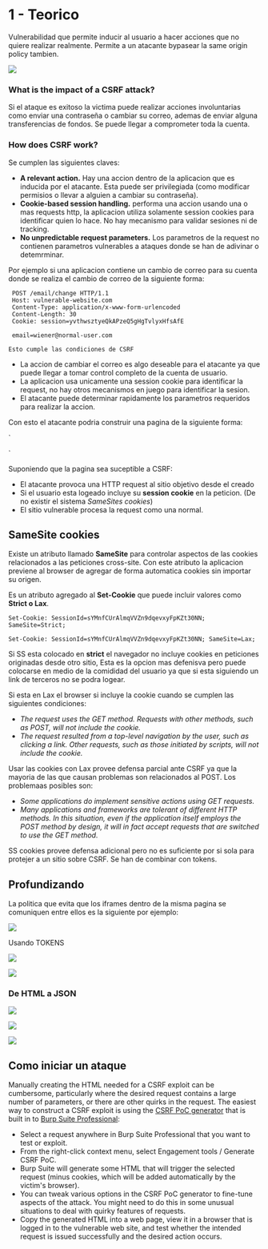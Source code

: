 # 1 - Teorico

Vulnerabilidad que permite inducir al usuario a hacer acciones que no quiere realizar realmente. Permite a un atacante bypasear la same origin policy tambien.

![](../../.gitbook/assets/imagen%20%28727%29.png)

### What is the impact of a CSRF attack? <a id="what-is-the-impact-of-a-csrf-attack"></a>

Si el ataque es exitoso la victima puede realizar acciones involuntarias como enviar una contraseña o cambiar su correo, ademas de enviar alguna transferencias de fondos. Se puede llegar a comprometer toda la cuenta.

### How does CSRF work? <a id="how-does-csrf-work"></a>

Se cumplen las siguientes claves:

*  **A relevant action.** Hay una accion dentro de la aplicacion que es inducida por el atacante. Esta puede ser privilegiada \(como modificar permisios o llevar a alguien a cambiar su contraseña\).
*  **Cookie-based session handling.** performa una accion usando una o mas requests http, la aplicacion utiliza solamente session cookies para identificar quien lo hace. No hay mecanismo para validar sesiones ni de tracking.
*  **No unpredictable request parameters.** Los parametros de la request no contienen parametros vulnerables a ataques donde se han de adivinar o detemrminar. 

Por ejemplo si una aplicacion contiene un cambio de correo para su cuenta donde se realiza el cambio de correo de la siguiente forma:

```http
 POST /email/change HTTP/1.1
 Host: vulnerable-website.com
 Content-Type: application/x-www-form-urlencoded
 Content-Length: 30
 Cookie: session=yvthwsztyeQkAPzeQ5gHgTvlyxHfsAfE

 email=wiener@normal-user.com
```

`Esto cumple las condiciones de CSRF`

* La accion de cambiar el correo es algo deseable para el atacante ya que puede llegar a tomar control completo de la cuenta de usuario.
* La aplicacion usa unicamente una session cookie para identificar la request, no hay otros mecanismos en juego para identificar la sesion.
*  El atacante puede determinar rapidamente los parametros requeridos para realizar la accion.

Con esto el atacante podria construir una pagina de la siguiente forma:

 `<html>  
   <body>  
     <form action="https://vulnerable-website.com/email/change" method="POST">  
       <input type="hidden" name="email" value="pwned@evil-user.net" />  
     </form>  
     <script>  
       document.forms[0].submit();  
     </script>  
   </body>  
 </html>`

 Suponiendo que la pagina sea suceptible a CSRF:

* El atacante provoca una HTTP request al sitio objetivo desde el creado
* Si el usuario esta logeado incluye su **session cookie** en la peticion. \(De no existir el sistema _SameSites cookies_\)
* El sitio vulnerable procesa la request como una normal.

## SameSite cookies

Existe un atributo llamado **SameSite** para controlar aspectos de las cookies relacionados a las peticiones cross-site. Con este atributo la aplicacion previene al browser de agregar de forma automatica cookies sin importar su origen.

Es un atributo agregado al **Set-Cookie** que puede incluir valores como **Strict o Lax**.

  `Set-Cookie: SessionId=sYMnfCUrAlmqVVZn9dqevxyFpKZt30NN; SameSite=Strict;`

 `Set-Cookie: SessionId=sYMnfCUrAlmqVVZn9dqevxyFpKZt30NN; SameSite=Lax;`

 Si SS esta colocado en **strict** el navegador no incluye cookies en peticiones originadas desde otro sitio, Esta es la opcion mas defenisva pero puede colocarse en medio de la comididad del usuario ya que si esta siguiendo un link de terceros no se podra logear. 

Si esta en Lax el browser si incluye la cookie cuando se cumplen las siguientes condiciones:

*  _The request uses the GET method. Requests with other methods, such as POST, will not include the cookie._
*  _The request resulted from a top-level navigation by the user, such as clicking a link. Other requests, such as those initiated by scripts, will not include the cookie._

 Usar las cookies con Lax provee  defensa parcial ante CSRF ya que  la mayoria de las que causan problemas son relacionados al POST. Los problemaas posibles son:

*  _Some applications do implement sensitive actions using GET requests._
*  _Many applications and frameworks are tolerant of different HTTP methods. In this situation, even if the application itself employs the POST method by design, it will in fact accept requests that are switched to use the GET method._

SS cookies provee defensa adicional pero no es suficiente por si sola para protejer a un sitio sobre CSRF. Se han de combinar con tokens.

## Profundizando

La politica que evita que los iframes dentro de la misma pagina se comuniquen entre ellos es la siguiente por ejemplo:

![](../../.gitbook/assets/imagen%20%28734%29.png)

Usando TOKENS

![](../../.gitbook/assets/imagen%20%28728%29.png)

![](../../.gitbook/assets/imagen%20%28732%29.png)

### De HTML a JSON

![](../../.gitbook/assets/imagen%20%28733%29.png)

![](../../.gitbook/assets/imagen%20%28735%29.png)

![](../../.gitbook/assets/imagen%20%28731%29.png)

## Como iniciar un ataque 

 Manually creating the HTML needed for a CSRF exploit can be cumbersome, particularly where the desired request contains a large number of parameters, or there are other quirks in the request. The easiest way to construct a CSRF exploit is using the [CSRF PoC generator](https://portswigger.net/burp/documentation/desktop/functions/generate-csrf-poc) that is built in to [Burp Suite Professional](https://portswigger.net/burp/pro):

*  Select a request anywhere in Burp Suite Professional that you want to test or exploit.
*  From the right-click context menu, select Engagement tools / Generate CSRF PoC.
*  Burp Suite will generate some HTML that will trigger the selected request \(minus cookies, which will be added automatically by the victim's browser\).
*  You can tweak various options in the CSRF PoC generator to fine-tune aspects of the attack. You might need to do this in some unusual situations to deal with quirky features of requests.
*  Copy the generated HTML into a web page, view it in a browser that is logged in to the vulnerable web site, and test whether the intended request is issued successfully and the desired action occurs.



